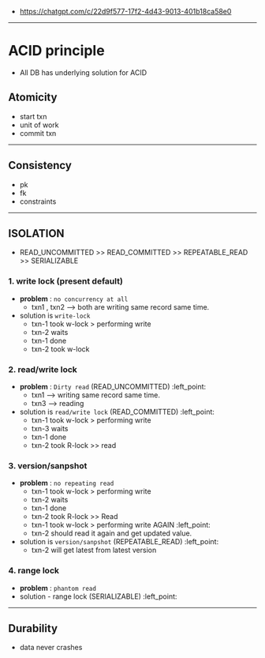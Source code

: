 - https://chatgpt.com/c/22d9f577-17f2-4d43-9013-401b18ca58e0

--- 
# ACID principle
- All DB has underlying solution for ACID

## Atomicity
- start txn
- unit of work 
- commit txn

---
## Consistency
- pk
- fk
- constraints

---
## ISOLATION 
- READ_UNCOMMITTED >> READ_COMMITTED >> REPEATABLE_READ >> SERIALIZABLE

### 1. write lock (present default)
- **problem** : `no concurrency at all`
  - txn1 , txn2 --> both are writing same record same time.
- solution is `write-lock`
  - txn-1 took w-lock > performing write
  - txn-2 waits
  - txn-1 done
  - txn-2 took w-lock
  
### 2. read/write lock
- **problem** : `Dirty read` (READ_UNCOMMITTED) :left_point:
  - txn1  --> writing same record same time.
  - txn3 --> reading
- solution is `read/write lock` (READ_COMMITTED) :left_point:
    - txn-1 took w-lock > performing write
    - txn-3 waits
    - txn-1 done
    - txn-2 took R-lock >> read
  
### 3. version/sanpshot 
- **problem** : `no repeating read`
  - txn-1 took w-lock > performing write
  - txn-2 waits
  - txn-1 done
  - txn-2 took R-lock >> Read 
  - txn-1 took w-lock > performing write AGAIN :left_point:
  - txn-2 should read it again and get updated value.
- solution is `version/sanpshot` (REPEATABLE_READ) :left_point:
    - txn-2 will get latest from latest version
  
### 4. range lock 
- **problem** : `phantom read`
- solution - range lock (SERIALIZABLE) :left_point:

  
---
## Durability
- data never crashes